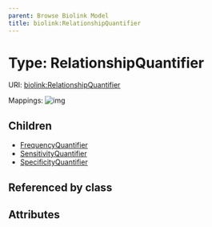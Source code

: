 ```yaml
---
parent: Browse Biolink Model
title: biolink:RelationshipQuantifier
---
```


# Type: RelationshipQuantifier




URI: [biolink:RelationshipQuantifier](https://w3id.org/biolink/vocab/RelationshipQuantifier)

Mappings:
![img](http://yuml.me/diagram/nofunky;dir:TB/class/\[RelationshipQuantifier]^-\[SpecificityQuantifier],%20\[RelationshipQuantifier]^-\[SensitivityQuantifier],%20\[RelationshipQuantifier]^-\[FrequencyQuantifier])

## Children

 * [FrequencyQuantifier](FrequencyQuantifier.md)
 * [SensitivityQuantifier](SensitivityQuantifier.md)
 * [SpecificityQuantifier](SpecificityQuantifier.md)

## Referenced by class


## Attributes

